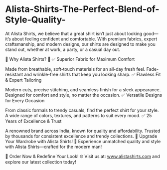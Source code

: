 # Alista-Shirts-The-Perfect-Blend-of-Style-Quality-
At Alista Shirts, we believe that a great shirt isn’t just about looking good—it’s about feeling confident and comfortable. With premium fabrics, expert craftsmanship, and modern designs, our shirts are designed to make you stand out, whether at work, a party, or a casual day out.

🔹 Why Alista Shirts? 🔹
✅ Superior Fabric for Maximum Comfort

Made from breathable, soft-touch materials for an all-day fresh feel.
Fade-resistant and wrinkle-free shirts that keep you looking sharp.
✅ Flawless Fit & Expert Tailoring

Modern cuts, precise stitching, and seamless finish for a sleek appearance.
Designed for comfort and style, no matter the occasion.
✅ Versatile Designs for Every Occasion

From classic formals to trendy casuals, find the perfect shirt for your style.
A wide range of colors, textures, and patterns to suit every mood.
✅ 25 Years of Excellence & Trust

A renowned brand across India, known for quality and affordability.
Trusted by thousands for consistent excellence and trendy collections.
🚀 Upgrade Your Wardrobe with Alista Shirts! 🚀
Experience unmatched quality and style with Alista Shirts—crafted for the modern man!

📢 Order Now & Redefine Your Look!
🌐 Visit us at: www.alistashirts.com and explore our latest collection today!
